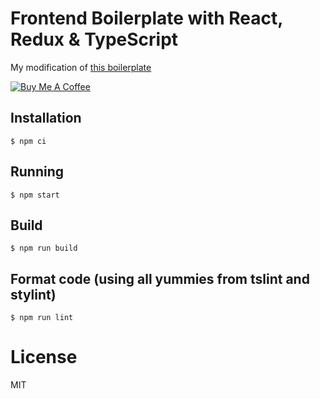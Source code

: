 # Frontend Boilerplate with React, Redux & TypeScript

My modification of [this boilerplate](https://github.com/rokoroku/react-redux-typescript-boilerplate)


<a href="https://www.buymeacoffee.com/js2me" target="_blank"><img src="https://bmc-cdn.nyc3.digitaloceanspaces.com/BMC-button-images/custom_images/orange_img.png" alt="Buy Me A Coffee" style="height: auto !important;width: auto !important;" ></a>


## Installation

```
$ npm ci

```


## Running

```
$ npm start
```

## Build

```
$ npm run build
```

## Format code (using all yummies from tslint and stylint)

```
$ npm run lint
```

# License

MIT
